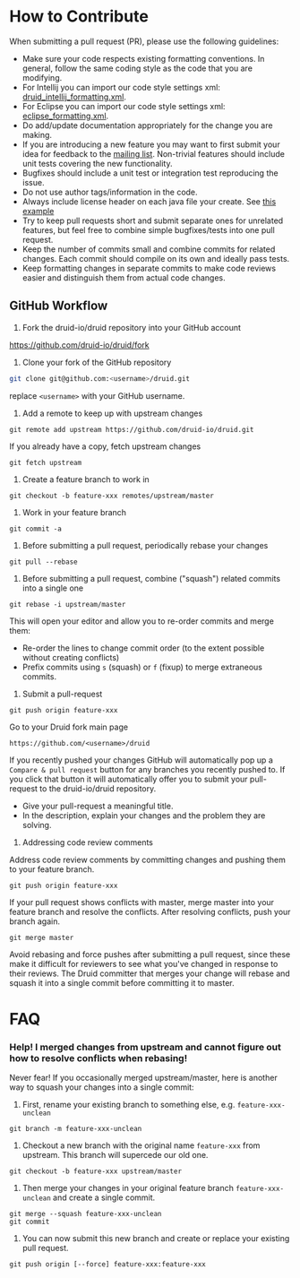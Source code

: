 # How to Contribute

When submitting a pull request (PR), please use the following guidelines:

- Make sure your code respects existing formatting conventions. In general, follow
  the same coding style as the code that you are modifying.
- For Intellij you can import our code style settings xml: [druid_intellij_formatting.xml](https://github.com/druid-io/druid/raw/master/druid_intellij_formatting.xml).
- For Eclipse you can import our code style settings xml: [eclipse_formatting.xml](https://github.com/druid-io/druid/raw/master/eclipse_formatting.xml).
- Do add/update documentation appropriately for the change you are making.
- If you are introducing a new feature you may want to first submit your idea
  for feedback to the [mailing list](mailto:druid-development@googlegroups.com).
  Non-trivial features should include unit tests covering the new functionality.
- Bugfixes should include a unit test or integration test reproducing the issue.
- Do not use author tags/information in the code.
- Always include license header on each java file your create. See [this example](https://github.com/druid-io/druid/blob/master/common/src/main/java/io/druid/metadata/PasswordProvider.java)
- Try to keep pull requests short and submit separate ones for unrelated
  features, but feel free to combine simple bugfixes/tests into one pull request.
- Keep the number of commits small and combine commits for related changes.
  Each commit should compile on its own and ideally pass tests.
- Keep formatting changes in separate commits to make code reviews easier and
  distinguish them from actual code changes.

## GitHub Workflow

1. Fork the druid-io/druid repository into your GitHub account

  https://github.com/druid-io/druid/fork

1. Clone your fork of the GitHub repository

  ```sh
  git clone git@github.com:<username>/druid.git
  ```

  replace `<username>` with your GitHub username.

1. Add a remote to keep up with upstream changes

  ```
  git remote add upstream https://github.com/druid-io/druid.git
  ```

  If you already have a copy, fetch upstream changes

  ```
  git fetch upstream
  ```

1. Create a feature branch to work in

  ```
  git checkout -b feature-xxx remotes/upstream/master
  ```

1. Work in your feature branch

  ```
  git commit -a
  ```

1. Before submitting a pull request, periodically rebase your changes

  ```
  git pull --rebase
  ```

1. Before submitting a pull request, combine ("squash") related commits into a single one

  ```
  git rebase -i upstream/master
  ```

  This will open your editor and allow you to re-order commits and merge them:
  - Re-order the lines to change commit order (to the extent possible without creating conflicts)
  - Prefix commits using `s` (squash) or `f` (fixup) to merge extraneous commits.

1. Submit a pull-request

  ```
  git push origin feature-xxx
  ```

  Go to your Druid fork main page

  ```
  https://github.com/<username>/druid
  ```

  If you recently pushed your changes GitHub will automatically pop up a
  `Compare & pull request` button for any branches you recently pushed to. If you
  click that button it will automatically offer you to submit your pull-request
  to the druid-io/druid repository.

  - Give your pull-request a meaningful title.
  - In the description, explain your changes and the problem they are solving.

1. Addressing code review comments

  Address code review comments by committing changes and pushing them to your feature
  branch.

  ```
  git push origin feature-xxx
  ```

  If your pull request shows conflicts with master, merge master into your feature branch
  and resolve the conflicts. After resolving conflicts, push your branch again.

  ```
  git merge master
  ```

  Avoid rebasing and force pushes after submitting a pull request, since these make it
  difficult for reviewers to see what you've changed in response to their reviews. The Druid
  committer that merges your change will rebase and squash it into a single commit before
  committing it to master.

# FAQ

### Help! I merged changes from upstream and cannot figure out how to resolve conflicts when rebasing!

Never fear! If you occasionally merged upstream/master, here is another way to squash your changes into a single commit:

1. First, rename your existing branch to something else, e.g. `feature-xxx-unclean`

  ```
  git branch -m feature-xxx-unclean
  ```

1. Checkout a new branch with the original name `feature-xxx` from upstream. This branch will supercede our old one.

  ```
  git checkout -b feature-xxx upstream/master
  ```

1. Then merge your changes in your original feature branch `feature-xxx-unclean` and create a single commit.

  ```
  git merge --squash feature-xxx-unclean
  git commit
  ```

1. You can now submit this new branch and create or replace your existing pull request.

  ```
  git push origin [--force] feature-xxx:feature-xxx
  ```
